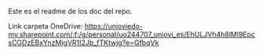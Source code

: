 Este es el readme de los doc del repo. 

Link carpeta OneDrive: https://unioviedo-my.sharepoint.com/:f:/g/personal/uo244707_uniovi_es/EhULJVh4h8lMl9EpcsCGDzEBxYnzMigVR1I2Jb_fTKtwjg?e=GfbqVk